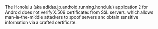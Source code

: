 The Honolulu (aka adidas.jp.android.running.honolulu) application 2 for Android does not verify X.509 certificates from SSL servers, which allows man-in-the-middle attackers to spoof servers and obtain sensitive information via a crafted certificate.